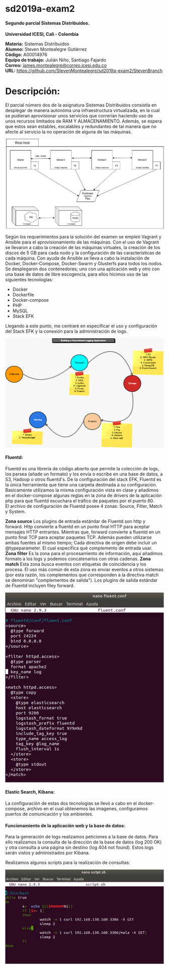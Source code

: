 # sd2019a-exam2
#### Segundo parcial Sistemas Distribuidos. 

**Universidad ICESI, Cali - Colombia**  

**Materia:** Sistemas Distribuidos  
**Alumno:** Steven Montealegre Gutiérrez  
**Código:** A00014976  
**Equipo de trabajo:** Julián Niño, Santiago Fajardo  
**Correo:** james.montealegre@correo.icesi.edu.co   
**URL:** https://github.com/StevenMontealegre/sd2019a-exam2/StevenBranch


# Descripción:  

El parcial número dos de la asignatura Sistemas Distribuidos consistía en desplegar de manera autonóma una infraestructura virtualizada, en la cual se pudieran aprovisionar unos servicios que correrían haciendo uso de unos recursos limitados de RAM Y ALMACENAMIENTO. Además, se espera que estos sean estables, escalables y redundantes de tal manera que no afecte al servicio la no operación de alguna de las máquinas.  
  
  
![](images/esquema_segundo_parcial.jpg)



Según los requerimientos para la solución del examen se empleó Vagrant y Ansible para el aprovisionamiento de las máquinas. Con el uso de Vagrant se llevaron a cabo la creación de las máquinas virtuales, la creación de los discos de 5 GB para cada nodo y la configuración de las caracteristicas de cada máquina. Con ayuda de Ansible se lleva a cabo la instalación de Docker, Docker-Compose, Docker-Swarm y Glusterfs para todos los nodos. 
Se desplegaron dos contenedores; uno con una aplicación web y otro con una base de datos de libre escogencia, para ellos hicimos uso de las siguientes tecnologías:  
- Docker  
- Dockerfile  
- Docker-compose  
- PHP  
- MySQL  
- Stack EFK

Llegando a este punto, me centraré en especificar el uso y configuración del Stack EFK y la conexión para la administración de logs.  

![](images/structureStackEFK.jpg)  


#### Fluentd:  
Fluentd es una librería de código abierto que permite la colección de logs, los parsea (añade un formato) y los envía o escribe en una base de datos, a S3, Hadoop o otros fluentd's. 
De la configuración del stack EFK, Fluentd es la única herramienta que tiene una carpeta destinada a su configuración. Basicamente utilizamos la misma configuración vista en clase y añadimos en el docker-compose algunas reglas en la zona de drivers de la aplicación php para que fluentd escuchara el tráfico de paquetes por el puerto 80.  
El archivo de configuración de Fluentd posee 4 zonas: Source, Filter, Match y System.


**Zona source** Los plugins de entrada estándar de Fluentd son http y forward. Http convierte a fluentd en un punto final HTTP para aceptar mensajes HTTP entrantes. Mientras que, forward convierte a fluentd en un punto final TCP para aceptar paquetes TCP. Además pueden utilizarse ambas fuentes al mismo tiempo; Cada directiva de origen debe incluir un @typeparameter. El cual especifica qué complemento de entrada usar. **Zona filter** Es la zona para el procesamiento de información, aquí añadimos formato a los logs y podemos concatenarlos con otras cadenas. **Zona match** Esta zona busca eventos con etiquetas de coincidencia y los procesa. El uso más común de esta zona es enviar eventos a otros sistemas (por esta razón, los complementos que corresponden a la directiva match se denominan "complementos de salida"). Los plugins de salida estándar de Fluentd incluyen filey forward. 

![](images/fluentd2.png)  

#### Elastic Search, Kibana:  
La configuración de estas dos tecnologias se llevó a cabo en el docker-compose, archivo en el cual obtenemos las imagenes, configuramos puertos de comunicación y los ambientes.  

#### Funcionamiento de la aplicación web y la base de datos:
Para la generación de logs realizamos peticiones a la base de datos. Para ello realizamos la consulta de la dirección de la base de datos (log 200 OK) y otra consulta a una página sin destino (log 404 not found). Estos logs serán vistos y administrados por Kibana. 

Realizamos algunos scripts para la realización de consultas: 

![](images/script1.png)











